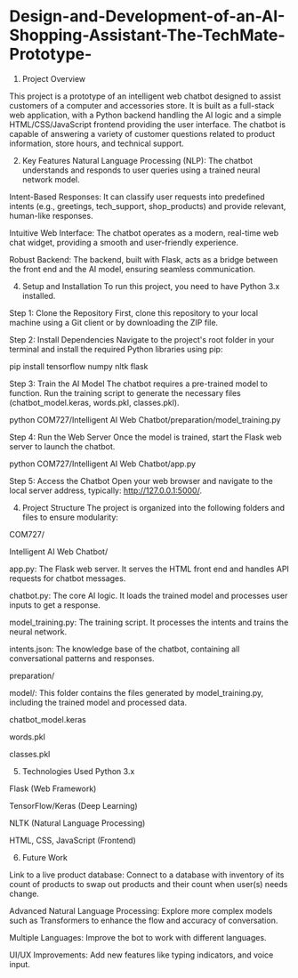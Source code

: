 # Design-and-Development-of-an-AI-Shopping-Assistant-The-TechMate-Prototype-
1. Project Overview

This project is a prototype of an intelligent web chatbot designed to assist customers of a computer and accessories store. It is built as a full-stack web application, with a Python backend handling the AI logic and a simple HTML/CSS/JavaScript frontend providing the user interface. The chatbot is capable of answering a variety of customer questions related to product information, store hours, and technical support.

2. Key Features
Natural Language Processing (NLP): The chatbot understands and responds to user queries using a trained neural network model.

Intent-Based Responses: It can classify user requests into predefined intents (e.g., greetings, tech_support, shop_products) and provide relevant, human-like responses.

Intuitive Web Interface: The chatbot operates as a modern, real-time web chat widget, providing a smooth and user-friendly experience.

Robust Backend: The backend, built with Flask, acts as a bridge between the front end and the AI model, ensuring seamless communication.

4. Setup and Installation
To run this project, you need to have Python 3.x installed.

Step 1: Clone the Repository
First, clone this repository to your local machine using a Git client or by downloading the ZIP file.

Step 2: Install Dependencies
Navigate to the project's root folder in your terminal and install the required Python libraries using pip:

pip install tensorflow numpy nltk flask

Step 3: Train the AI Model
The chatbot requires a pre-trained model to function. Run the training script to generate the necessary files (chatbot_model.keras, words.pkl, classes.pkl).

python COM727/Intelligent AI Web Chatbot/preparation/model_training.py

Step 4: Run the Web Server
Once the model is trained, start the Flask web server to launch the chatbot.

python COM727/Intelligent AI Web Chatbot/app.py

Step 5: Access the Chatbot
Open your web browser and navigate to the local server address, typically: http://127.0.0.1:5000/.

4. Project Structure
The project is organized into the following folders and files to ensure modularity:

COM727/

Intelligent AI Web Chatbot/

app.py: The Flask web server. It serves the HTML front end and handles API requests for chatbot messages.

chatbot.py: The core AI logic. It loads the trained model and processes user inputs to get a response.

model_training.py: The training script. It processes the intents and trains the neural network.

intents.json: The knowledge base of the chatbot, containing all conversational patterns and responses.

preparation/

model/: This folder contains the files generated by model_training.py, including the trained model and processed data.

chatbot_model.keras

words.pkl

classes.pkl

5. Technologies Used
Python 3.x

Flask (Web Framework)

TensorFlow/Keras (Deep Learning)

NLTK (Natural Language Processing)

HTML, CSS, JavaScript (Frontend)

6. Future Work

Link to a live product database: Connect to a database with inventory of its count of products to swap out products and their count when user(s) needs change.

Advanced Natural Language Processing: Explore more complex models such as Transformers to enhance the flow and accuracy of conversation.

Multiple Languages: Improve the bot to work with different languages.

UI/UX Improvements: Add new features like typing indicators, and voice input.
